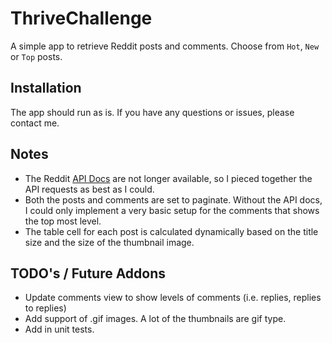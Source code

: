 # ThriveChallenge
A simple app to retrieve Reddit posts and comments. Choose from `Hot`, `New` or `Top` posts.

## Installation
The app should run as is.  If you have any questions or issues, please contact me.

## Notes
- The Reddit [API Docs](https://www.reddit.com/dev/api/) are not longer available, so I pieced together the API requests as best as I could. 
- Both the posts and comments are set to paginate.  Without the API docs, I could only implement a very basic setup for the comments that shows the top most level.
- The table cell for each post is calculated dynamically based on the title size and the size of the thumbnail image.

## TODO's / Future Addons
- Update comments view to show levels of comments (i.e. replies, replies to replies)
- Add support of .gif images.  A lot of the thumbnails are gif type. 
- Add in unit tests.
